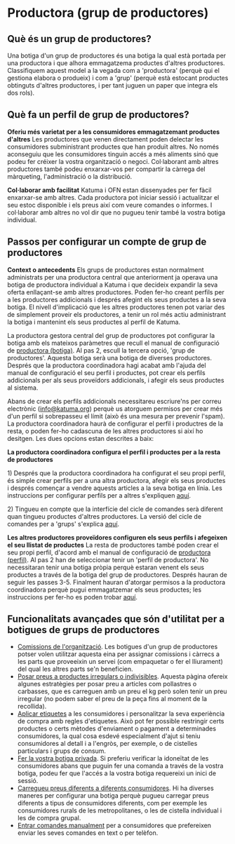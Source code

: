 # Productora \(grup de productores\)

## Què és un grup de productores?

Una botiga d'un grup de productores és una botiga la qual està portada per una productora i que alhora emmagatzema productes d'altres productores. Classifiquem aquest model a la vegada com a 'productora' \(perquè qui el gestiona elabora o produeix\) i com a 'grup' \(perquè està estocant productes obtinguts d'altres productores, i per tant juguen un paper que integra els dos rols\).

## Què fa un perfil de grup de productores?

**Oferiu més varietat per a les consumidores emmagatzemant productes d'altres** Les productores que venen directament poden delectar les consumidores subministrant productes que han produït altres. No només aconseguiu que les consumidores tinguin accés a més aliments sinó que podeu fer créixer la vostra organització o negoci. Col·laborant amb altres productores també podeu enxarxar-vos per compartir la càrrega del màrqueting, l'administració o la distribució.

**Col·laborar amb facilitat** Katuma i OFN estan dissenyades per fer fàcil enxarxar-se amb altres. Cada productora pot iniciar sessió i actualitzar el seu estoc disponible i els preus així com veure comandes o informes. I col·laborar amb altres no vol dir que no pugueu tenir també la vostra botiga individual.

## **Passos per configurar un compte de grup de productores**

**Context o antecedents** Els grups de productores estan normalment administrats per una productora central que anteriorment ja operava una botiga de productora individual a Katuma i que decideix expandir la seva oferta enllaçant-se amb altres productores. Poden fer-ho creant perfils per a les productores addicionals i després afegint els seus productes a la seva botiga. El nivell d'implicació que les altres productores tenen pot variar des de simplement proveir els productores, a tenir un rol més actiu administrant la botiga i mantenint els seus productes al perfil de Katuma.

La productora gestora central del grup de productores pot configurar la botiga amb els mateixos paràmetres que recull el manual de configuració de [productora \(botiga\)](https://guia.katuma.org/manuals-de-configuracio/productora-botiga). Al pas 2, escull la tercera opció, 'grup de productores'. Aquesta botiga serà una botiga de diverses productores. Després que la productora coordinadora hagi acabat amb l'ajuda del manual de configuració el seu perfil i productes, pot crear els perfils addicionals per als seus proveïdors addicionals, i afegir els seus productes al sistema.

Abans de crear els perfils addicionals necessitareu escriure'ns per correu electrònic \(info@katuma.org\) perquè us atorguem permisos per crear més d'un perfil si sobrepasseu el límit \(això és una mesura per prevenir l'spam\). La productora coordinadora haurà de configurar el perfil i productres de la resta, o poden fer-ho cadascuna de les altres productores si així ho desitgen. Les dues opcions estan descrites a baix:

**La productora coordinadora configura el perfil i productes per a la resta de productores** 

1\) Després que la productora coordinadora ha configurat el seu propi perfil, és simple crear perfils per a una altra productora, afegir els seus productes i després començar a vendre aquests articles a la  seva botiga en línia. Les instruccions per configurar perfils per a altres s'expliquen [aquí](https://guia.katuma.org/basic-features/creeu-o-connecteu-vos-amb-les-vostres-productores-proveidores).

2\) Tingueu en compte que la interfície del cicle de comandes serà diferent quan tingueu productes d'altres productores. La versió del cicle de comandes per a 'grups' s'explica [aquí](https://guia.katuma.org/basic-features/order-cycles-for-hubs).

**Les altres productores proveïdores configuren els seus perfils i afegeixen el seu llistat de productes** La resta de productores també poden crear el seu propi perfil, d'acord amb el manual de configuració de [productora \(perfil\)](https://guia.katuma.org/manuals-de-configuracio/productora-nomes-perfil). Al pas 2 han de seleccionar tenir un 'perfil de productora'. No necessitaran tenir una botiga pròpia perquè estaran venent els seus productes a través de la botiga del grup de productores. Després hauran de seguir les passes 3-5. Finalment hauran d'atorgar permisos a la productora coordinadora perquè pugui emmagatzemar els seus productes; les instruccions per fer-ho es poden trobar [aquí](https://guia.katuma.org/funcionalitats-avancades/col-laboracio-amb-altres-organitzacions/permisos-e2e-enterprise-to-entreprise).

## **Funcionalitats avançades que són d'utilitat per a botigues de grups de productores**

* [Comissions de l'organització](https://guia.katuma.org/basic-features/comissions-de-lorganitzacio). Les botigues d'un grup de productores potser volen utilitzar aquesta eina per assignar comissions i càrrecs a les parts que proveeixin un servei \(com empaquetar o fer el lliurament\) del qual les altres parts se'n beneficien.
* ​[Posar preus a productes irregulars o indivisibles](https://guia.katuma.org/funcionalitats-avancades/productes/posar-preu-a-productes-indivisibles-o-irregulars). Aquesta pàgina ofereix algunes estratègies per posar preu a articles com pollastres o carbasses, que es carreguen amb un preu el kg però solen tenir un preu irregular \(no podem saber el preu de la peça fins al moment de la recollida\).
* ​[Aplicar etiquetes](https://guia.katuma.org/funcionalitats-avancades/configuracio-de-la-botiga/etiquetes-i-regles-de-les-etiquetes) a les consumidores i personalitzar la seva experiència de compra amb regles d'etiquetes. Això pot fer possible restringir certs productes o certs mètodes d'enviament o pagament a determinades consumidores, la qual cosa esdevé especialment d'ajut si teniu consumidores al detall i a l'engròs, per exemple, o de cistelles particulars i grups de consum.
* ​[Fer la vostra botiga privada](https://guia.katuma.org/funcionalitats-avancades/configuracio-de-la-botiga/botiga-privada). Si preferiu verificar la idoneïtat de les consumidores abans que puguin fer una comanda a través de la vostra botiga, podeu fer que l'accés a la vostra botiga requereixi un inici de sessió.
* ​[Carregueu preus diferents a diferents consumidores](https://guia.katuma.org/funcionalitats-avancades/configuracio-de-la-botiga/preu-especific-segons-el-tipus-de-client). Hi ha diverses maneres per configurar una botiga perquè pugueu carregar preus diferents a tipus de consumidores diferents, com per exemple les consumidores rurals de les metropolitanes, o les de cistella individual i les de compra grupal.
* ​[Entrar comandes manualment](https://guia.katuma.org/funcionalitats-avancades/comandes/crear-comandes-manualment) per a consumidores que prefereixen enviar les seves comandes en text o per telèfon. 



